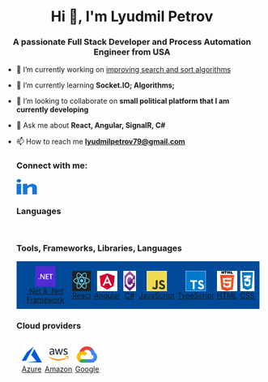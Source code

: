 <h1 align="center">Hi 👋, I'm Lyudmil Petrov</h1>
<h3 align="center">
  A passionate Full Stack Developer and Process Automation Engineer from USA
</h3>

- 🔭 I’m currently working on [improving search and sort
  algorithms](https://github.com/lyudmilpetrov/Algorithms)
- 🌱 I’m currently learning **Socket.IO; Algorithms;**

- 👯 I’m looking to collaborate on **small political platform that I am currently developing**

- 💬 Ask me about **React, Angular, SignalR, C#**

- 📫 How to reach me **lyudmilpetrov79@gmail.com**

  <h3>Connect with me:</h3>
  <p>
    <a
      href="https://www.linkedin.com/in/lyudmil-petrov/"
      target="blank"
      >
      <img
        align="center"
        src="./assets/linkedin.svg"
        height="30"
        width="40"
      />
    </a>
  </p>
  <h3>Languages</h3>
  <div style="display: flex; flex-wrap: wrap; align-items: center; justify-content: flex-start;">
    <div style="display: flex; flex-direction: row; align-items: center; margin: 7px;">

    </div>
  </div>
  <h3>Tools, Frameworks, Libraries, Languages</h3>
    <div style="display: flex; flex-wrap: wrap; align-items: center; justify-content: flex-start; background-color: #004a99;">
      <div style="display: flex; flex-direction: row; align-items: center; margin: 7px;">
      <a href="https://dotnet.microsoft.com/" target="_blank" rel="noreferrer" style="display: flex; flex-direction: column; align-items: center; text-align: center; margin: 3px;">
      <img src="./assets/dotnet.svg" alt="dotnet" width="40" height="40" title=".Net" />
      <span>.Net & .Net Framework</span>
      </a>
      <a href="https://react.dev" target="_blank" rel="noreferrer" style="display: flex; flex-direction: column; align-items: center; text-align: center; margin: 3px;">
      <img src="./assets/react.jpeg" alt="react" width="40" height="40" title="React" />
      <span>React</span>
      </a>
      <a href="https://angular.io" target="_blank" rel="noreferrer" style="display: flex; flex-direction: column; align-items: center; text-align: center; margin: 3px;">
      <img src="./assets/angular.svg" alt="angular" width="40" height="40" title="Angular" />
      <span>Angular</span>
      </a>
      <a href="https://www.w3schools.com/cs/" target="_blank" rel="noreferrer" style="display: flex; flex-direction: column; align-items: center; text-align: center; margin: 3px;">
      <img src="./assets/csharp.svg" alt="csharp" width="40" height="40" title="C#" />
      <span>C#</span>
      </a>
      <a href="https://developer.mozilla.org/en-US/docs/Web/JavaScript" target="_blank" rel="noreferrer" style="display: flex; flex-direction: column; align-items: center; text-align: center; margin: 3px;">
      <img src="./assets/javascript.svg" alt="javascript" width="40" height="40" title="JavaScript" />
      <span>JavaScript</span>
      </a>
      <a href="https://www.typescriptlang.org/" target="_blank" rel="noreferrer" style="display: flex; flex-direction: column; align-items: center; text-align: center; margin: 3px;">
      <img src="./assets/typescript.svg" alt="typescript" width="40" height="40" title="TypeScript" />
      <span>TypeScript</span>
      </a>
      <a href="https://www.w3.org/html/" target="_blank" rel="noreferrer" style="display: flex; flex-direction: column; align-items: center; text-align: center; margin: 3px;">
      <img src="./assets/html5.svg" alt="html5" width="40" height="40" title="HTML" />
      <span>HTML</span>
      </a>
      <a href="https://www.w3schools.com/css/" target="_blank" rel="noreferrer" style="display: flex; flex-direction: column; align-items: center; text-align: center; margin: 3px;">
      <img src="./assets/css.png" alt="css" width="40" height="40" title="CSS" />
      <span>CSS</span>
      </a>
    </div>
  </div>
  <h3>Cloud providers</h3>
  <div style="display: flex; flex-wrap: wrap; align-items: center; justify-content: flex-start;">
    <div style="display: flex; flex-direction: row; align-items: center; margin: 7px;"> 
    <a href="https://azure.microsoft.com/en-in/" target="_blank" rel="noreferrer" style="display: flex; flex-direction: column; align-items: center; text-align: center; margin: 3px;">
    <img src="./assets/azure.svg" alt="azure" width="40" height="40" title="Azure" />
    <span>Azure</span>
    </a>
    <a href="https://aws.amazon.com" target="_blank" rel="noreferrer" style="display: flex; flex-direction: column; align-items: center; text-align: center; margin: 3px;">
    <img src="./assets/aws.svg" alt="aws" width="40" height="40" title="AWS" />
    <span>Amazon</span>
    </a>
    <a href="https://cloud.google.com" target="_blank" rel="noreferrer" style="display: flex; flex-direction: column; align-items: center; text-align: center; margin: 3px;">
    <img src="./assets/google.svg" alt="gcp" width="40" height="40" title="Google" />
    <span>Google</span>
    </a>
    </div>
  </div>
  <!-- <h3>UI frameworks and others</h3>
  <p>
  <div style="display: flex; flex-wrap: wrap; align-items: center; justify-content: flex-start;">
    <div style="display: flex; flex-direction: row; align-items: center; margin: 7px;">
      <a href="https://getbootstrap.com" target="_blank" rel="noreferrer" style="display: flex; flex-direction: column; align-items: center; text-align: center; margin: 3px;">
        <img
          src="./assets/bootstrap.png"
          alt="bootstrap"
          width="40"
          height="40"
        /        <span>Bootstrap</span>
      </a>
    <a href="https://www.chartjs.org" target="_blank" rel="noreferrer" style="display: flex; flex-direction: column; align-items: center; text-align: center; margin: 3px;">
      <img
        src="./assets/chartjs.svg"
        alt="chartjs"
        width="40"
        height="40"
            <span>Chart.js</span>
    </a>

    <a href="https://d3js.org/" target="_blank" rel="noreferrer" style="display: flex; flex-direction: column; align-items: center; text-align: center; margin: 3px;">
      <img
        src="https://raw.githubusercontent.com/devicons/devicon/master/icons/d3js/d3js-original.svg"
        alt="d3js"
        width="40"
        height="40"
      />
    </a>

    <a href="https://expressjs.com" target="_blank" rel="noreferrer" style="display: flex; flex-direction: column; align-items: center; text-align: center; margin: 3px;">
      <img
        src="https://raw.githubusercontent.com/devicons/devicon/master/icons/express/express-original-wordmark.svg"
        alt="express"
        width="40"
        height="40"
      />
    </a>
   
    <a href="https://git-scm.com/" target="_blank" rel="noreferrer" style="display: flex; flex-direction: column; align-items: center; text-align: center; margin: 3px;">
      <img
        src="https://www.vectorlogo.zone/logos/git-scm/git-scm-icon.svg"
        alt="git"
        width="40"
        height="40"
      />
    </a>
    <a href="https://graphql.org" target="_blank" rel="noreferrer" style="display: flex; flex-direction: column; align-items: center; text-align: center; margin: 3px;">
      <img
        src="https://www.vectorlogo.zone/logos/graphql/graphql-icon.svg"
        alt="graphql"
        width="40"
        height="40"
      />
    </a>

    <a href="https://www.mongodb.com/" target="_blank" rel="noreferrer" style="display: flex; flex-direction: column; align-items: center; text-align: center; margin: 3px;">
      <img
        src="https://raw.githubusercontent.com/devicons/devicon/master/icons/mongodb/mongodb-original-wordmark.svg"
        alt="mongodb"
        width="40"
        height="40"
      />
    </a>
    <a
      href="https://www.microsoft.com/en-us/sql-server"
      target="_blank"
      rel="noreferrer"
      style="margin: 7px"
    >
      <img
        src="https://www.svgrepo.com/show/303229/microsoft-sql-server-logo.svg"
        alt="mssql"
        width="40"
        height="40"
      />
    </a>
    <a href="https://www.mysql.com/" target="_blank" rel="noreferrer" style="display: flex; flex-direction: column; align-items: center; text-align: center; margin: 3px;">
      <img
        src="https://raw.githubusercontent.com/devicons/devicon/master/icons/mysql/mysql-original-wordmark.svg"
        alt="mysql"
        width="40"
        height="40"
      />
    </a>
    <a href="https://nodejs.org" target="_blank" rel="noreferrer" style="display: flex; flex-direction: column; align-items: center; text-align: center; margin: 3px;">
      <img
        src="https://raw.githubusercontent.com/devicons/devicon/master/icons/nodejs/nodejs-original-wordmark.svg"
        alt="nodejs"
        width="40"
        height="40"
      />
    </a>
    <a href="https://www.oracle.com/" target="_blank" rel="noreferrer" style="display: flex; flex-direction: column; align-items: center; text-align: center; margin: 3px;">
      <img
        src="https://raw.githubusercontent.com/devicons/devicon/master/icons/oracle/oracle-original.svg"
        alt="oracle"
        width="40"
        height="40"
      />
    </a>
    <a href="https://postman.com" target="_blank" rel="noreferrer" style="display: flex; flex-direction: column; align-items: center; text-align: center; margin: 3px;">
      <img
        src="https://www.vectorlogo.zone/logos/getpostman/getpostman-icon.svg"
        alt="postman"
        width="40"
        height="40"
      />
    </a>
    <a href="https://www.python.org" target="_blank" rel="noreferrer" style="display: flex; flex-direction: column; align-items: center; text-align: center; margin: 3px;">
      <img
        src="https://raw.githubusercontent.com/devicons/devicon/master/icons/python/python-original.svg"
        alt="python"
        width="40"
        height="40"
      />
    </a>

    <a href="https://redux.js.org" target="_blank" rel="noreferrer" style="display: flex; flex-direction: column; align-items: center; text-align: center; margin: 3px;">
      <img
        src="https://raw.githubusercontent.com/devicons/devicon/master/icons/redux/redux-original.svg"
        alt="redux"
        width="40"
        height="40"
      />
    </a>
    <a href="https://www.tensorflow.org" target="_blank" rel="noreferrer" style="display: flex; flex-direction: column; align-items: center; text-align: center; margin: 3px;">
      <img
        src="https://www.vectorlogo.zone/logos/tensorflow/tensorflow-icon.svg"
        alt="tensorflow"
        width="40"
        height="40"
      />
    </a>

      </div>

    </div>
  </p> -->
